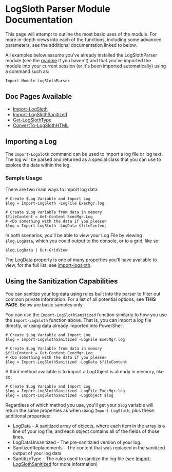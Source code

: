 # LogSloth Parser Module Documentation

This page will attempt to outline the most basic uses of the module.  For more in-depth views into each of the functions, including some advanced parameters, see the additional documentation linked to below.

All examples below assume you've already installed the LogSlothParser module (see the [readme](../README.md) if you haven't) and that you've imported the module into your current session (or it's been imported automatically) using a command such as:

```
Import-Module LogSlothParser
```

## Doc Pages Available

- [Import-LogSloth](import-logsloth.md)
- [Import-LogSlothSanitized](import-logslothsanitized.md)
- [Get-LogSlothType](get-logslothtype.md)
- [ConvertTo-LogSlothHTML](convertto-logslothhtml.md)

## Importing a Log

The `Import-LogSloth` command can be used to import a log file or log text. The log will be parsed and returned as a special class that you can use to explore the data within the log.

### Sample Usage

There are two main ways to import log data:

```
# Create $Log Variable and Import Log 
$log = Import-LogSloth -LogFile ExecMgr.log
```

```
# Create $Log Variable from data in memory
$fileContent = Get-Content ExecMgr.Log
# <Do something with the data if you please>
$log = Import-LogSloth -LogData $fileContent
```

In both scenarios, you'll be able to view your Log File by viewing `$log.LogData`, which you could output to the console, or to a grid, like so:

```
$log.LogData | Out-GridView
```

The LogData property is one of many properties you'll have available to view, for the full list, see [import-logsloth](import-logsloth.md).

## Using the Sanitization Capabilities

You can sanitize your log data using rules built into the parser to filter out common private information. For a list of all potential options, see **THIS PAGE**.  Below are basic samples only.

You can use the `Import-LogSlothSanitized` function similarly to how you use the `Import-LogSloth` function above. That is, you can import a log file directly, or using data already imported into PowerShell.

```
# Create $Log Variable and Import Log 
$log = Import-LogSlothSanitized -LogFile ExecMgr.log
```

```
# Create $Log Variable from data in memory
$fileContent = Get-Content ExecMgr.Log
# <Do something with the data if you please>
$log = Import-LogSlothSanitized -LogData $fileContent
```

A third method available is to import a LogObject is already in memory, like so:

```
# Create $Log Variable and Import Log 
$log = Import-LogSlothSanitized -LogFile ExecMgr.log
$log = Import-LogSlothSanitized -LogObject $log
```

Regardless of which method you use, you'll get your `$log` variable will return the same properties as when using `Import-LogSloth`, plus these additional properties:

- LogData - A sanitized array of objects, where each item in the array is a line of your log file, and each object contains all of the fields of those lines.
- LogDataUnsanitized - The pre-sanitizied version of your log.
- SanitizedReplacements - The content that was replaced in the sanitized output of your log data
- SantitizeType - The rules used to sanitize the log file (see [Import-LogSlothSanitized](import-logslothsanitized.md) for more information)